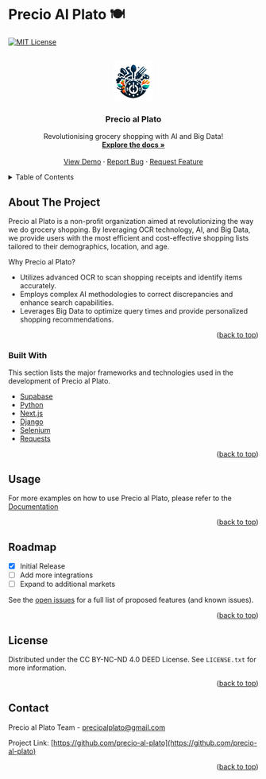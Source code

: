 # Precio Al Plato 🍽️

<!-- Precio al Plato README -->

<!-- PROJECT SHIELDS 
[![Contributors][contributors-shield]][contributors-url]
[![Forks][forks-shield]][forks-url]
[![Stargazers][stars-shield]][stars-url]
[![Issues][issues-shield]][issues-url] -->
[![MIT License][license-shield]][license-url]


<!-- PROJECT LOGO -->
<br />
<div align="center">
  <a href="https://github.com/precio-al-plato">
    <img src="https://github.com/precio-al-plato/.github/blob/main/profile/images/logo.png" alt="Logo" width="80" height="80">
  </a>

  <h3 align="center">Precio al Plato</h3>

  <p align="center">
    Revolutionising grocery shopping with AI and Big Data!
    <br />
    <a href="https://github.com/precio-al-plato"><strong>Explore the docs »</strong></a>
    <br />
    <br />
    <a href="https://github.com/precio-al-plato">View Demo</a>
    ·
    <a href="https://github.com/precio-al-plato/issues">Report Bug</a>
    ·
    <a href="https://github.com/precio-al-plato/issues">Request Feature</a>
  </p>
</div>


<!-- TABLE OF CONTENTS -->
<details>
  <summary>Table of Contents</summary>
  <ol>
    <li>
      <a href="#about-the-project">About The Project</a>
      <ul>
        <li><a href="#built-with">Built With</a></li>
      </ul>
    </li>
    <li><a href="#getting-started">Getting Started</a></li>
    <li><a href="#usage">Usage</a></li>
    <li><a href="#roadmap">Roadmap</a></li>
    <li><a href="#license">License</a></li>
    <li><a href="#contact">Contact</a></li>
    <li><a href="#acknowledgments">Acknowledgments</a></li>
  </ol>
</details>


<!-- ABOUT THE PROJECT -->
## About The Project

Precio al Plato is a non-profit organization aimed at revolutionizing the way we do grocery shopping. By leveraging OCR technology, AI, and Big Data, we provide users with the most efficient and cost-effective shopping lists tailored to their demographics, location, and age.

Why Precio al Plato?
* Utilizes advanced OCR to scan shopping receipts and identify items accurately.
* Employs complex AI methodologies to correct discrepancies and enhance search capabilities.
* Leverages Big Data to optimize query times and provide personalized shopping recommendations.

<p align="right">(<a href="#readme-top">back to top</a>)</p>


### Built With

This section lists the major frameworks and technologies used in the development of Precio al Plato.

* [Supabase](https://supabase.io/)
* [Python](https://www.python.org/)
* [Next.js](https://nextjs.org/)
* [Django](https://www.djangoproject.com/)
* [Selenium](https://www.selenium.dev/)
* [Requests](https://docs.python-requests.org/)

<p align="right">(<a href="#readme-top">back to top</a>)</p>



<!-- USAGE EXAMPLES -->
## Usage

For more examples on how to use Precio al Plato, please refer to the [Documentation](https://github.com/precio-al-plato/precio-al-plato)

<p align="right">(<a href="#readme-top">back to top</a>)</p>


<!-- ROADMAP -->
## Roadmap

- [x] Initial Release
- [ ] Add more integrations
- [ ] Expand to additional markets

See the [open issues](https://github.com/precio-al-plato/precio-al-plato/issues) for a full list of proposed features (and known issues).

<p align="right">(<a href="#readme-top">back to top</a>)</p>


<!-- LICENSE -->
## License

Distributed under the CC BY-NC-ND 4.0 DEED License. See `LICENSE.txt` for more information.

<p align="right">(<a href="#readme-top">back to top</a>)</p>


<!-- CONTACT -->
## Contact

Precio al Plato Team - precioalplato@gmail.com

Project Link: [https://github.com/precio-al-plato](https://github.com/precio-al-plato)

<p align="right">(<a href="#readme-top">back to top</a>)</p>


<!-- MARKDOWN LINKS & IMAGES -->
[contributors-shield]: https://img.shields.io/github/contributors/precio-al-plato/precio-al-plato.svg?style=for-the-badge
[contributors-url]: https://github.com/precio-al-plato/precio-al-plato/graphs/contributors
[forks-shield]: https://img.shields.io/github/forks/precio-al-plato/precio-al-plato.svg?style=for-the-badge
[forks-url]: https://github.com/precio-al-plato/precio-al-plato/network/members
[stars-shield]: https://img.shields.io/github/stars/precio-al-plato/precio-al-plato.svg?style=for-the-badge
[stars-url]: https://github.com/precio-al-plato/stargazers
[issues-shield]: https://img.shields.io/github/issues/precio-al-plato/precio-al-plato.svg?style=for-the-badge
[issues-url]: https://github.com/precio-al-plato/precio-al-plato/issues
[license-shield]: https://img.shields.io/github/license/precio-al-plato/precio-al-plato.svg?style=for-the-badge
[license-url]: https://github.com/precio-al-plato/.github/blob/main/LICENSE.txt
